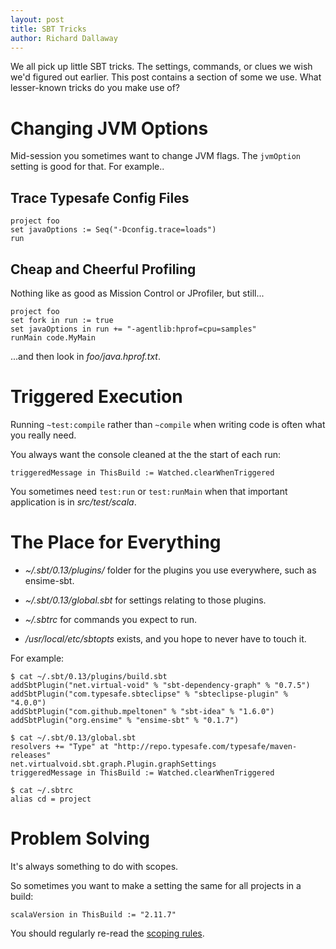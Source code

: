 ```yaml
---
layout: post
title: SBT Tricks
author: Richard Dallaway
---
```


We all pick up little SBT tricks. The settings, commands, or clues we wish we'd figured out earlier.
This post contains a section of some we use.
What lesser-known tricks do you make use of?

<!-- break -->

# Changing JVM Options

Mid-session you sometimes want to change JVM flags.
The `jvmOption` setting is good for that. For example..

## Trace Typesafe Config Files

~~~
project foo
set javaOptions := Seq("-Dconfig.trace=loads")
run
~~~

## Cheap and Cheerful Profiling

Nothing like as good as Mission Control or JProfiler, but still...

~~~
project foo
set fork in run := true
set javaOptions in run += "-agentlib:hprof=cpu=samples"
runMain code.MyMain
~~~

...and then look in _foo/java.hprof.txt_.


# Triggered Execution

Running `~test:compile` rather than `~compile` when writing code is often what you really need.

You always want the console cleaned at the the start of each run:

~~~
triggeredMessage in ThisBuild := Watched.clearWhenTriggered
~~~

You sometimes need `test:run` or `test:runMain` when that important application is in _src/test/scala_.


#  The Place for Everything

* _~/.sbt/0.13/plugins/_ folder for the plugins you use everywhere, such as ensime-sbt.

*  _~/.sbt/0.13/global.sbt_ for settings relating to those plugins.

* _~/.sbtrc_ for commands you expect to run.

* _/usr/local/etc/sbtopts_ exists, and you hope to never have to touch it.

For example:

    $ cat ~/.sbt/0.13/plugins/build.sbt
    addSbtPlugin("net.virtual-void" % "sbt-dependency-graph" % "0.7.5")
    addSbtPlugin("com.typesafe.sbteclipse" % "sbteclipse-plugin" % "4.0.0")
    addSbtPlugin("com.github.mpeltonen" % "sbt-idea" % "1.6.0")
    addSbtPlugin("org.ensime" % "ensime-sbt" % "0.1.7")

    $ cat ~/.sbt/0.13/global.sbt
    resolvers += "Type" at "http://repo.typesafe.com/typesafe/maven-releases"
    net.virtualvoid.sbt.graph.Plugin.graphSettings
    triggeredMessage in ThisBuild := Watched.clearWhenTriggered

    $ cat ~/.sbtrc
    alias cd = project

# Problem Solving

It's always something to do with scopes.

So sometimes you want to make a setting the same for all projects in a build:

~~~
scalaVersion in ThisBuild := "2.11.7"
~~~

You should regularly re-read the [scoping rules](http://www.scala-sbt.org/release/tutorial/Scopes.html).


